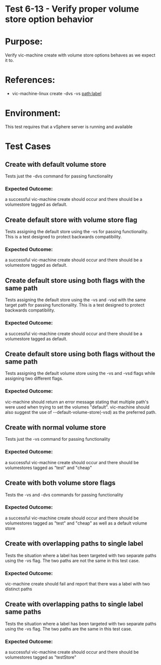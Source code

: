 Test 6-13 - Verify proper volume store option behavior
=======

# Purpose:
Verify vic-machine create with volume store options behaves as we expect it to. 

# References:
* vic-machine-linux create -dvs <path> -vs <path:label>

# Environment:
This test requires that a vSphere server is running and available

# Test Cases


## Create with default volume store

Tests just the -dvs command for passing functionality

### Expected Outcome:

a successful vic-machine create should occur and there should be a volumestore tagged as default. 

## Create default store with volume store flag

Tests assigning the default store using the -vs for passing functionality. This is a test designed to protect backwards compatibility.

### Expected Outcome: 
a successful vic-machine create should occur and there should be a volumestore tagged as default. 

## Create default store using both flags with the same path

Tests assigning the default store using the -vs and -vsd with the same target path for passing functionality. This is a test designed to protect backwards compatibility.

### Expected Outcome: 


a successful vic-machine create should occur and there should be a volumestore tagged as default. 

## Create default store using both flags without the same path

Tests assigning the default volume store using the -vs and -vsd flags while assigning two different flags.

### Expected Outcome: 

vic-machine should return an error message stating that multiple path's were used when trying to set the volumes "default". vic-machine should also suggest the use of --default-volume-store(-vsd) as the preferred path. 

## Create with normal volume store

Tests just the -vs command for passing functionality

### Expected Outcome:

a successful vic-machine create should occur and there should be volumestores tagged as "test" and "cheap" 

## Create with both volume store flags

Tests the -vs and -dvs commands for passing functionality

### Expected Outcome:

a successful vic-machine create should occur and there should be volumestores tagged as "test" and "cheap"  as well as a default volume store

## Create with overlapping paths to single label

Tests the situation where a label has been targeted with two separate paths using the -vs flag. The two paths are not the same in this test case.

### Expected Outcome:

vic-machine create should fail and report that there was a label with two distinct paths

## Create with overlapping paths to single label same paths

Tests the situation where a label has been targeted with two separate paths using the -vs flag. The two paths are the same in this test case.

### Expected Outcome:

a successful vic-machine create should occur and there should be volumestores tagged as "testStore"
